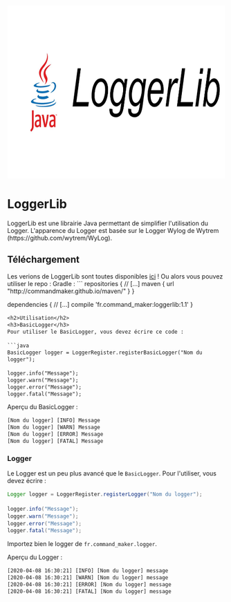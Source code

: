 <img src="https://github.com/CommandMaker/LoggerLib/blob/master/repository-open-graph-template.png" width="800px" height="400px">
<h1>LoggerLib</h1>
LoggerLib est une librairie Java permettant de simplifier l'utilisation du Logger.
L'apparence du Logger est basée sur le Logger Wylog de Wytrem (https://github.com/wytrem/WyLog).
<h2>Téléchargement</h2>
Les verions de LoggerLib sont toutes disponibles <a href="https://github.com/CommandMaker/LoggerLib/releases">ici</a> !
Ou alors vous pouvez utiliser le repo :
Gradle :
```
repositories {
    // [...]
    maven {
        url "http://commandmaker.github.io/maven/"
    }
}


dependencies {
    // [...]
    compile 'fr.command_maker:loggerlib:1.1'
}
```
<h2>Utilisation</h2>
<h3>BasicLogger</h3>
Pour utiliser le BasicLogger, vous devez écrire ce code :

```java
BasicLogger logger = LoggerRegister.registerBasicLogger("Nom du logger");

logger.info("Message");
logger.warn("Message");
logger.error("Message");
logger.fatal("Message");

```

Aperçu du BasicLogger :

```
[Nom du logger] [INFO] Message
[Nom du logger] [WARN] Message
[Nom du logger] [ERROR] Message
[Nom du logger] [FATAL] Message
```

<h3>Logger</h3>

Le Logger est un peu plus avancé que le   ```BasicLogger```.
Pour l'utiliser, vous devez écrire :

```java
Logger logger = LoggerRegister.registerLogger("Nom du logger");

logger.info("Message");
logger.warn("Message");
logger.error("Message");
logger.fatal("Message");
```

Importez bien le logger de ```fr.command_maker.logger```.

Aperçu du Logger :

```
[2020-04-08 16:30:21] [INFO] [Nom du logger] message
[2020-04-08 16:30:21] [WARN] [Nom du logger] message
[2020-04-08 16:30:21] [ERROR] [Nom du logger] message
[2020-04-08 16:30:21] [FATAL] [Nom du logger] message
```
